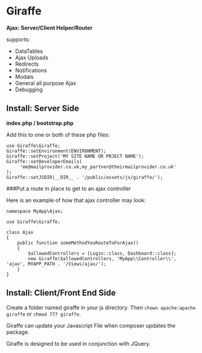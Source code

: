 # Giraffe
**Ajax: Server/Client Helper/Router**

supports:
* DataTables
* Ajax Uploads
* Redirects
* Notifications
* Modals
* General all purpose Ajax
* Debugging

## Install: Server Side

**index.php / bootstrap.php**


Add this to one or both of these php files:


```
use Giraffe\Giraffe;
Giraffe::setEnvironment(ENVIRONMENT);
Giraffe::setProject('MY SITE NAME OR PRJECT NAME');
Giraffe::setDeveloperEmails(
     'me@mailprovider.co.uk,my_partner@theirmailprovider.co.uk'
);
Giraffe::setJSDIR(__DIR__ . '/public/assets/js/giraffe/');

```
###Put a route in place to get to an ajax controller

Here is an example of how that ajax controller may look:

```
namespace MyApp\Ajax;

use Giraffe\Giraffe;

class Ajax 
{
    public function someMethodYouRouteToForAjax()
    {
        $allowedControllers = [Login::class, Dashboard::class];
        new Giraffe($allowedControllers, 'MyApp\\Controller\\', 'ajax', MYAPP_PATH . '/Views/ajax/');
    }
}
```

## Install: Client/Front End Side
Create a folder named giraffe in your js directory.  Then `chown apache:apache giraffe` or `chmod 777 giraffe`.

Giraffe can update your Javascript File when composer updates the package.

Giraffe is designed to be used in conjunction with JQuery.






